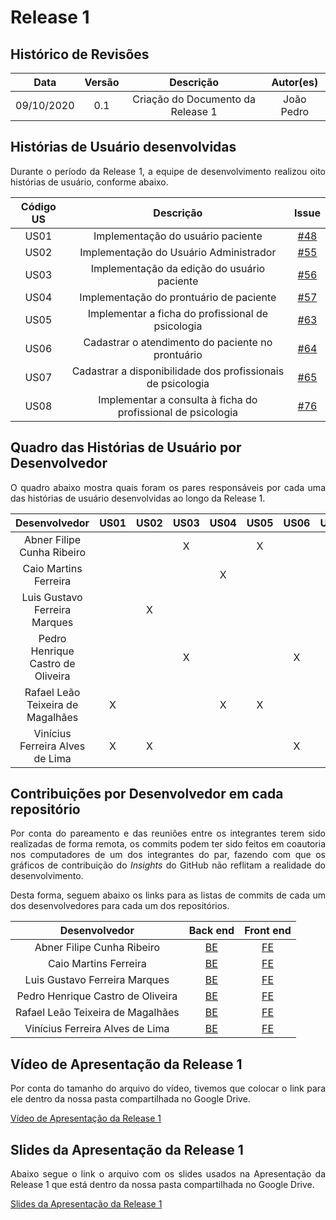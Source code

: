# Release 1

## Histórico de Revisões

|    Data    |  Versão  |        Descrição       |          Autor(es)          |
|:----------:|:--------:|:----------------------:|:---------------------------:|
| 09/10/2020 |   0.1    | Criação do Documento da Release 1  |   João Pedro  |

## Histórias de Usuário desenvolvidas

<p align="justify"> Durante o período da Release 1, a equipe de desenvolvimento realizou oito histórias de usuário, conforme abaixo.<p>

| Código US | Descrição | Issue |
|:----------:|:---------:|:---------:|
| US01 | Implementação do usuário paciente | [#48](https://github.com/fga-eps-mds/2020.1-eSaudeUnB-Wiki/issues/48) |
| US02 | Implementação do Usuário Administrador | [#55](https://github.com/fga-eps-mds/2020.1-eSaudeUnB-Wiki/issues/55) |
| US03 | Implementação da edição do usuário paciente | [#56](https://github.com/fga-eps-mds/2020.1-eSaudeUnB-Wiki/issues/56) |
| US04 | Implementação do prontuário de paciente | [#57](https://github.com/fga-eps-mds/2020.1-eSaudeUnB-Wiki/issues/57) |
| US05 | Implementar a ficha do profissional de psicologia | [#63](https://github.com/fga-eps-mds/2020.1-eSaudeUnB-Wiki/issues/63) |
| US06 | Cadastrar o atendimento do paciente no prontuário | [#64](https://github.com/fga-eps-mds/2020.1-eSaudeUnB-Wiki/issues/64) |
| US07 | Cadastrar a disponibilidade dos profissionais de psicologia | [#65](https://github.com/fga-eps-mds/2020.1-eSaudeUnB-Wiki/issues/65) |
| US08 | Implementar a consulta à ficha do profissional de psicologia | [#76](https://github.com/fga-eps-mds/2020.1-eSaudeUnB-Wiki/issues/76) |

## Quadro das Histórias de Usuário por Desenvolvedor

<p align="justify"> O quadro abaixo mostra quais foram os pares responsáveis por cada uma das histórias de usuário desenvolvidas ao longo da Release 1.<p>

| Desenvolvedor | US01 | US02 | US03 | US04 | US05 | US06 | US07 | US08 |
|:-------------:|:----:|:----:|:----:|:----:|:----:|:----:|:----:|:----:|
| Abner Filipe Cunha Ribeiro |   |   | X |   | X |   |   | X |
| Caio Martins Ferreira |   |   |   | X |   |   | X |   |
| Luis Gustavo Ferreira Marques |   | X |   |   |   |   | X | X |
| Pedro Henrique Castro de Oliveira |   |   | X |   |   | X |   |   |
| Rafael Leão Teixeira de Magalhães | X |   |   | X | X |   |   |   |
| Vinícius Ferreira Alves de Lima | X | X |   |   |   | X |   |   |

## Contribuições por Desenvolvedor em cada repositório

<p align="justify"> Por conta do pareamento e das reuniões entre os integrantes terem sido realizadas de forma remota, os commits podem ter sido feitos em coautoria nos computadores de um dos integrantes do par, fazendo com que os gráficos de contribuição do <i>Insights</i> do GitHub não reflitam a realidade do desenvolvimento.<p>

<p align="justify">Desta forma, seguem abaixo os links para as listas de commits de cada um dos desenvolvedores para cada um dos repositórios.</p>

| Desenvolvedor | Back end | Front end |
|:-------------:|:----:|:----:|
| Abner Filipe Cunha Ribeiro | [BE](https://github.com/fga-eps-mds/2020.1-eSaudeUnB-BackEnd/commits?author=abner423)  | [FE](https://github.com/fga-eps-mds/2020.1-eSaudeUnB-FrontEnd/commits?author=abner423) | 
| Caio Martins Ferreira | [BE](https://github.com/fga-eps-mds/2020.1-eSaudeUnB-BackEnd/commits?author=PerhapsAlex)  | [FE](https://github.com/fga-eps-mds/2020.1-eSaudeUnB-FrontEnd/commits?author=PerhapsAlex) |
| Luis Gustavo Ferreira Marques | [BE](https://github.com/fga-eps-mds/2020.1-eSaudeUnB-BackEnd/commits?author=Rafaelltm)  | [FE](https://github.com/fga-eps-mds/2020.1-eSaudeUnB-FrontEnd/commits?author=Rafaelltm) |
| Pedro Henrique Castro de Oliveira | [BE](https://github.com/fga-eps-mds/2020.1-eSaudeUnB-BackEnd/commits?author=Rafaelltm)  | [FE](https://github.com/fga-eps-mds/2020.1-eSaudeUnB-FrontEnd/commits?author=pedroholiveira1998) |
| Rafael Leão Teixeira de Magalhães | [BE](https://github.com/fga-eps-mds/2020.1-eSaudeUnB-BackEnd/commits?author=Rafaelltm)  | [FE](https://github.com/fga-eps-mds/2020.1-eSaudeUnB-FrontEnd/commits?author=Rafaelltm) |
| Vinícius Ferreira Alves de Lima | [BE](https://github.com/fga-eps-mds/2020.1-eSaudeUnB-BackEnd/commits?author=Rafaelltm)  | [FE](https://github.com/fga-eps-mds/2020.1-eSaudeUnB-FrontEnd/commits?author=vinelime) |

## Vídeo de Apresentação da Release 1

<p align="justify"> Por conta do tamanho do arquivo do vídeo, tivemos que colocar o link para ele dentro da nossa pasta compartilhada no Google Drive.<p>

[Vídeo de Apresentação da Release 1](https://drive.google.com/file/d/1j2xZNd7Co9lRfwDtXPjXm9a2UlqaSXui/view?usp=sharing)

## Slides da Apresentação da Release 1

<p align="justify"> Abaixo segue o link o arquivo com os slides usados na Apresentação da Release 1 que está dentro da nossa pasta compartilhada no Google Drive.<p>

[Slides da Apresentação da Release 1](https://docs.google.com/presentation/d/15LHI7zxYDb5mlwv3EHJSYBH9jV6M5LsB6vDv5u9V9Lc/edit?usp=sharing)